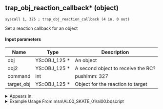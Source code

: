 ## trap_obj_reaction_callback* (object)

`syscall 1, 325 ; trap_obj_reaction_callback (4 in, 0 out)`

Set a reaction callback for an object

#### Input parameters
| Name | Type | Description
|------|------|------------
| obj   | YS::OBJ_125 *   | An object
| obj2   | YS::OBJ_125 *   | A second object to receive the RC?
| command   | int   | pushImm: 327
| target_obj   | YS::OBJ_125 *   | Object for the reaction to target




<details>
	<summary>Appears in:</summary>
| filename | Entity (obj)
|----------|-------------
| msn\AL00_SKATE_01\al00.bdscript       |           
| msn\CA02_SKATE_01\ca02.bdscript       |           
| msn\HB09_SKATE_01\hb09.bdscript       |           
| msn\NM09_SKATE_01\nm09.bdscript       |           
| msn\TT06_LETTER_01\tt06.bdscript       |           
| msn\TT06_LETTER_02\tt06.bdscript       |           
| msn\TT06_WORK_LETTER\tt06.bdscript       |           
| msn\TT07_SKATE_01\tt07.bdscript       |           

</details>

<details>
	<summary>Example Usage From msn\AL00_SKATE_01\al00.bdscript</summary>
```plaintext
L145:
 pushFromPSp 0
 pushImm 5067
 syscall 1, 210 ; trap_obj_search_by_part (2 in, 0 out)
 pushFromPSp 0
 fetchValue 4
 syscall 1, 94 ; trap_sysobj_is_exist (1 in, 1 out)
 jz L178
 pushFromPSp 0
 gosub 8, L179
 memcpyToSp 16, 16
 pushFromPSp 16
 pushImm 327
 pushFromPSp 0
 syscall 1, 325 ; trap_obj_reaction_callback (4 in, 0 out)
 jmp L178
```
</details>

